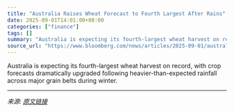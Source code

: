```yaml
---
title: "Australia Raises Wheat Forecast to Fourth Largest After Rains"
date: 2025-09-01T14:01:00+08:00
categories: ["finance"]
tags: []
summary: "Australia is expecting its fourth-largest wheat harvest on record, with crop forecasts dramatically upgraded following heavier-than-expected rainfall across major grain belts during winter."
source_url: "https://www.bloomberg.com/news/articles/2025-09-01/australia-raises-wheat-forecast-to-fourth-largest-after-rains"
---
```


Australia is expecting its fourth-largest wheat harvest on record, with crop forecasts dramatically upgraded following heavier-than-expected rainfall across major grain belts during winter.

---

*来源: [原文链接](https://www.bloomberg.com/news/articles/2025-09-01/australia-raises-wheat-forecast-to-fourth-largest-after-rains)*
